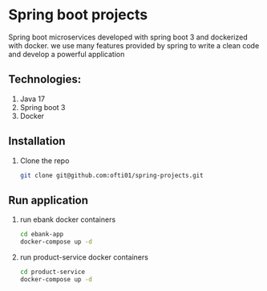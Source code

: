 # Spring boot projects

Spring boot microservices developed with spring boot 3 and dockerized with docker. we use many features provided by spring to write a clean code and develop a powerful application

## Technologies:

1. Java 17
2. Spring boot 3
3. Docker

## Installation

1. Clone the repo
   ```sh
   git clone git@github.com:ofti01/spring-projects.git

## Run application

1. run ebank docker containers
    ```sh
   cd ebank-app
   docker-compose up -d

2. run product-service docker containers
    ```sh
   cd product-service
   docker-compose up -d
